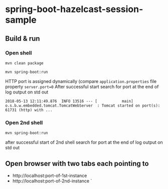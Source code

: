 # spring-boot-hazelcast-session-sample
## Build & run
### Open shell
`mvn clean package`

`mvn spring-boot:run`

HTTP port is assigned dynamically (compare `application.properties` file property `server.port=0`
After successful start search for port at the end of log output on std out

`2018-05-13 12:11:49.876  INFO 13516 --- [           main] o.s.b.w.embedded.tomcat.TomcatWebServer  : Tomcat started on port(s): 61731 (http) with ...`

### Open 2nd shell
`mvn spring-boot:run`

after successful start of 2nd shell search for port at the end of log output on std out

## Open browser with two tabs each pointing to 
* http://localhost:port-of-1st-instance
* http://localhost:port-of-2nd-instance
`
